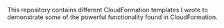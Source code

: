 This repository contains different CloudFormation templates I wrote to demonstrate some of the powerful functionality found in CloudFormation.